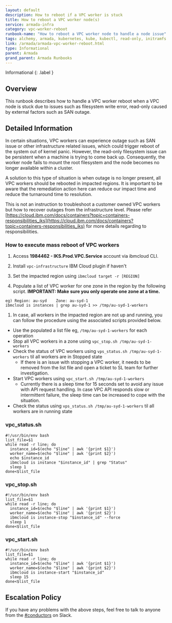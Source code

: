 ```yaml
---
layout: default
description: How to reboot if a VPC worker is stuck  
title: How to reboot a VPC worker node(s)  
service: armada-infra
category: vpc-worker-reboot
runbook-name: "How to reboot a VPC worker node to handle a node issue"
tags: alchemy, armada, kubernetes, kube, kubectl, read-only, initramfs 
link: /armada/armada-vpc-worker-reboot.html
type: Informational
parent: Armada
grand_parent: Armada Runbooks
---
```


Informational
{: .label }

## Overview
This runbook describes how to handle a VPC worker reboot when a VPC node is stuck due to issues such as filesystem write error, read-only caused by external factors such as SAN outage. 


## Detailed Information 

In certain situations, VPC workers can experience outage such as SAN issue or other infrastructure related issues, which could trigger reboot of the system out of kernel panic. However, the read-only filesystem issue can be persistent when a machine is trying to come back up. Consequently, the worker node fails to mount the root filesystem and the node becomes no longer available within a cluster. 

A solution to this type of situation is when outage is no longer present, all VPC workers should be rebooted in impacted regions. It is important to be aware that the remediation action here can reduce our impact time and reduce the turnaround time to resolution.

This is not an instruction to troubleshoot a customer owned VPC workers but how to recover outages from the infrastructure level. Please refer [https://cloud.ibm.com/docs/containers?topic=containers-responsibilities_iks](https://cloud.ibm.com/docs/containers?topic=containers-responsibilities_iks) for more details regarding to responsibilities.

### How to execute mass reboot of VPC workers 

1. Access **1984462 - IKS.Prod.VPC.Service** account via ibmcloud CLI. 

1. Install `vpc-infrastructure` IBM Cloud plugin if haven't

1. Set the impacted region using `ibmcloud target -r [REGION]`

1. Populate a list of VPC worker for one zone in the region by the following script. **IMPORTANT: Make sure you only operate one zone at a time.** 

```
eg) Region: au-syd    Zone: au-syd-1
ibmcloud is instances | grep au-syd-1 >> /tmp/au-syd-1-workers
```

1. In case, all workers in the impacted region are not up and running, you can follow the procedure using the associated scripts provided below.

  - Use the populated a list file eg, `/tmp/au-syd-1-workers` for each operation
  - Stop all VPC workers in a zone using `vpc_stop.sh /tmp/au-syd-1-workers` 
  - Check the status of VPC workers using `vps_status.sh /tmp/au-syd-1-workers` til all workers are in Stopped state
    - If there is an issue with stopping a VPC worker, it needs to be removed from the list file and open a ticket to SL team for further investigation.
  - Start VPC workers using `vpc_start.sh /tmp/au-syd-1-workers` 
    - Currently there is a sleep time for 15 seconds set to avoid any issue with API request handling. In case VPC API responds slow or intermittent failure, the sleep time can be increased to cope with the situation. 
  - Check the status using `vps_status.sh /tmp/au-syd-1-workers` til all workers are in running state


### vpc_status.sh
```
#!/usr/bin/env bash
list_file=$1
while read -r line; do
  instance_id=$(echo "$line" | awk '{print $1}')
  worker_name=$(echo "$line" | awk '{print $2}')
  echo $instance_id
  ibmcloud is instance "$instance_id" | grep "Status"
  sleep 1
done<$list_file
```

### vpc_stop.sh
```
#!/usr/bin/env bash
list_file=$1
while read -r line; do
  instance_id=$(echo "$line" | awk '{print $1}')
  worker_name=$(echo "$line" | awk '{print $2}')
  ibmcloud is instance-stop "$instance_id" --force
  sleep 1
done<$list_file
```

### vpc_start.sh
```
#!/usr/bin/env bash
list_file=$1
while read -r line; do
  instance_id=$(echo "$line" | awk '{print $1}')
  worker_name=$(echo "$line" | awk '{print $2}')
  ibmcloud is instance-start "$instance_id"
  sleep 15
done<$list_file
```

## Escalation Policy
If you have any problems with the above steps, feel free to talk to anyone from the [#conductors](https://ibm-argonauts.slack.com/archives/C54H08JSK) on Slack.
